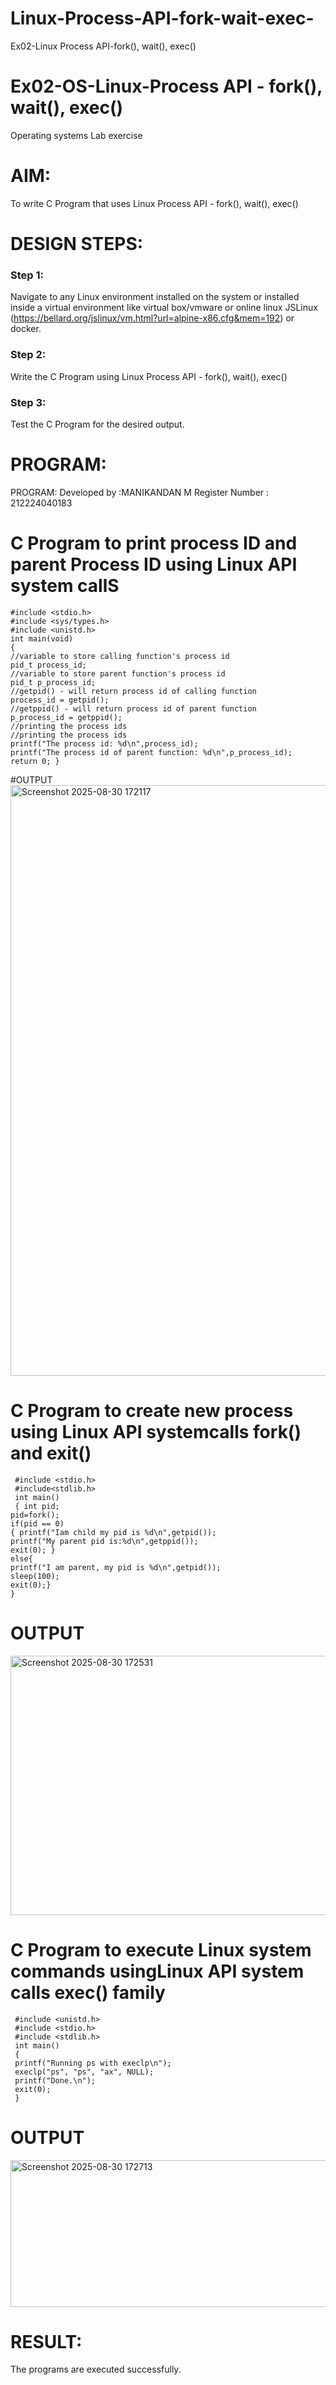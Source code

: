 # Linux-Process-API-fork-wait-exec-
Ex02-Linux Process API-fork(), wait(), exec()
# Ex02-OS-Linux-Process API - fork(), wait(), exec()
Operating systems Lab exercise


# AIM:
To write C Program that uses Linux Process API - fork(), wait(), exec()

# DESIGN STEPS:

### Step 1:

Navigate to any Linux environment installed on the system or installed inside a virtual environment like virtual box/vmware or online linux JSLinux (https://bellard.org/jslinux/vm.html?url=alpine-x86.cfg&mem=192) or docker.

### Step 2:

Write the C Program using Linux Process API - fork(), wait(), exec()

### Step 3:

Test the C Program for the desired output. 

# PROGRAM:
 PROGRAM:
 Developed by :MANIKANDAN M
 Register Number : 212224040183
 # C Program to print process ID and parent Process ID using Linux API system callS
 ~~~
 #include <stdio.h>
 #include <sys/types.h>
 #include <unistd.h>
 int main(void)
 {
 //variable to store calling function's process id
 pid_t process_id;
 //variable to store parent function's process id
 pid_t p_process_id;
 //getpid() - will return process id of calling function
 process_id = getpid();
 //getppid() - will return process id of parent function
 p_process_id = getppid();
 //printing the process ids
 //printing the process ids
 printf("The process id: %d\n",process_id);
 printf("The process id of parent function: %d\n",p_process_id);
 return 0; }
~~~
#OUTPUT
<img width="1424" height="945" alt="Screenshot 2025-08-30 172117" src="https://github.com/user-attachments/assets/c3f47a94-9d2c-4461-be5c-b41f657ada8e" />

# C Program to create new process using Linux API systemcalls fork() and exit()
~~~
 #include <stdio.h>
 #include<stdlib.h>
 int main()
 { int pid; 
pid=fork(); 
if(pid == 0) 
{ printf("Iam child my pid is %d\n",getpid()); 
printf("My parent pid is:%d\n",getppid()); 
exit(0); } 
else{ 
printf("I am parent, my pid is %d\n",getpid()); 
sleep(100); 
exit(0);} 
}
~~~

# OUTPUT
<img width="1587" height="415" alt="Screenshot 2025-08-30 172531" src="https://github.com/user-attachments/assets/43b22de1-ea30-422e-88db-4b0140d0f3a0" />

# C Program to execute Linux system commands usingLinux API system calls exec() family
~~~
 #include <unistd.h>
 #include <stdio.h>
 #include <stdlib.h>
 int main()
 {
 printf("Running ps with execlp\n");
 execlp("ps", "ps", "ax", NULL);
 printf("Done.\n");
 exit(0);
 }
~~~
# OUTPUT
<img width="876" height="235" alt="Screenshot 2025-08-30 172713" src="https://github.com/user-attachments/assets/e14ae515-fdcb-45d6-90bf-cf182acb1407" />

# RESULT:
The programs are executed successfully.
